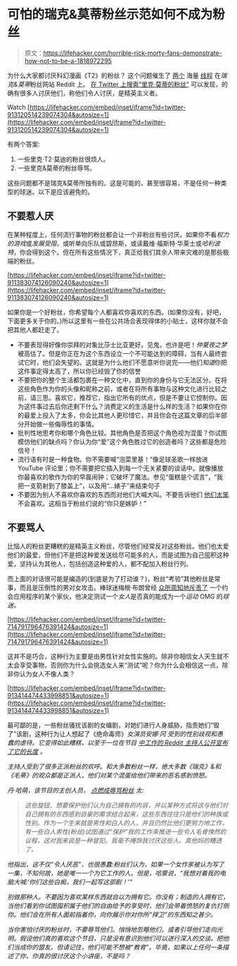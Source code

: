 # 可怕的瑞克&莫蒂粉丝示范如何不成为粉丝

> 原文：<https://lifehacker.com/horrible-rick-morty-fans-demonstrate-how-not-to-be-a-1818972295>

为什么大家都讨厌科幻漫画《T2》的粉丝？ 这个问题催生了 [两个](https://www.reddit.com/r/OutOfTheLoop/comments/6uiavw/why_does_everyone_seem_to_suddenly_hate_rick_and/) 海量 [线程](https://www.reddit.com/r/OutOfTheLoop/comments/72sard/why_does_everyone_hate_rick_and_morty_fans_all_of/) 在*瑞克&莫蒂*粉丝网站 Reddit 上。 [在 Twitter 上搜索“里克·莫蒂的粉丝”](https://twitter.com/search?q=rick%20morty%20fans&src=typd) 可以发现，的确有很多人讨厌他们，称他们令人讨厌，是精英主义者。

Watch [https://lifehacker.com/embed/inset/iframe?id=twitter-913120514239074304&autosize=1](https://lifehacker.com/embed/inset/iframe?id=twitter-913120514239074304&autosize=1) 

有两个答案:

1.  一些里克·T2·莫迪的粉丝很烦人。
2.  一些里克&莫蒂的粉丝辱骂。

这些问题都不是瑞克&莫蒂所独有的。这是可能的，甚至很容易，不是任何一种类型的球迷。以下是应该避免的。

## **不要惹人厌**

在某种程度上，任何流行事物的粉丝都会让一个非粉丝有些讨厌。如果你不看*权力的游戏*或*发展受阻*，或听单向乐队或碧昂斯，或读戴维·福斯特·华莱士或*哈利波特*，你会得到这个。但在所有这些情况下，真正给我们其余人带来灾难的是那些极端的粉丝。

 [https://lifehacker.com/embed/inset/iframe?id=twitter-911383074126090240&autosize=1](https://lifehacker.com/embed/inset/iframe?id=twitter-911383074126090240&autosize=1) 

如果你是一个好粉丝，你希望每个人都喜欢你喜欢的东西。(如果你没有，好吧，下面更多关于你的。)所以这里有一些在公共场合表现得体的小贴士，这样你就不会把其他人都赶走了。

*   不要表现得好像你崇拜的对象比莎士比亚更好。见鬼，也许是吧！*仲夏夜之梦*被高估了。但是你正在为这个东西设立一个不可能达到的障碍，当有人最终尝试它时，他们会失望的。这就是为什么他们不愿意听你说完——他们*知道*你把这件事定得太高了，所以你已经毁了你的信誉
*   不要把你的整个生活都包裹在一种文化中，直到你的身份与它无法区分。在将这些角色作为你的头像和昵称之前，或者在将所有事物与这种文化进行比较之前，请三思。喜欢它，推荐它，指出它所有的优点，但是不要让它控制你。因为这件事过去后你还剩下什么？消费定义的生活是什么样的生活？如果你在你的最爱上投入了太多，你会比其他人更珍惜它，并且你会在这篇文章的后半部分开始做一些侮辱性的事情。
*   批判性地思考你和哪个角色比较。其他角色是否把这个角色视为混蛋？你试图模仿他们的缺点吗？你认为你“爱”这个角色胜过它的创造者吗？这些都是危险信号！
*   流行语有时是一种食物。你不需要喊“泡菜里基！”像足球圣歌一样放进 YouTube 评论里；你不需要把它插入到每一个无关紧要的谈话中。就像播放你最喜欢的歌作为你的早晨闹钟；它破坏了魔法。参见“蛋糕是个谎言”，“我把一支箭射到了膝盖上”，以及用“…婊子”来结束句子
*   不要因为别人不喜欢你喜欢的东西而对他们大喊大叫。不要告诉他们 [他们太笨](http://www.collegehumor.com/post/7053537/12-awful-rick-morty-fans-who-think-theyre-smarter-than-everyone) 不会喜欢。这相当于粉丝们说的“你只是嫉妒！”

## **不要骂人**

比恼人的粉丝更糟糕的是精英主义粉丝，尽管他们经常反对这些粉丝。他们也太爱他们的最爱，但他们不是把这种爱发送给尽可能多的人，而是试图为自己囤积这种爱，坚持认为其他人，包括创造这种爱的人，都不配加入粉丝行列。

而上面的对话很可能是编造的(到底是为了打动谁？)，粉丝“考验”其他粉丝是常事，而且是压倒性的男对女攻击。棒球迷梅根·布朗曾经 [众所周知地斥责了](http://uproxx.com/sports/megan-brown-perfect-response-guy-questioning-baseball-fandom-nl-east/2/) 一个约会应用程序的某个家伙，他决定测试一个*女人*是否真的能成为一个*运动* OMG 的*球迷。*

 [https://lifehacker.com/embed/inset/iframe?id=twitter-714791796476391424&autosize=1](https://lifehacker.com/embed/inset/iframe?id=twitter-714791796476391424&autosize=1) 

这并不是巧合，这种行为主要是由男性针对女性实施的。除非你相信女人天生就不太会享受事物，否则你为什么会挑选女人来“测试”呢？你为什么会相信这一点，除非你认为女人不像人类？

 [https://lifehacker.com/embed/inset/iframe?id=twitter-913414474433998851&autosize=1](https://lifehacker.com/embed/inset/iframe?id=twitter-913414474433998851&autosize=1) 

最可鄙的是，一些粉丝骚扰该剧的女编剧，对她们进行人身威胁，指责她们“毁了”该剧，这种行为让人想起了《绝命毒师》*女演员安娜·冈 受到的性别歧视和愚蠢的虐待。它变得如此糟糕，以至于一位在节目 [中工作的 Reddit 主持人公开宣布了它的长度](https://www.reddit.com/r/rickandmorty/comments/6slp3l/nobody_cares/dleys99/) 。*

*主持人受到了很多正派粉丝的欢呼。和大多数粉丝一样，绝大多数《瑞克》&和《毛蒂》的观众都是正派人，他们对某个混蛋给他们带来的恶名感到愤怒。*

*丹·哈萌，该节目的主创人员， [点燃成辱骂粉丝](http://ew.com/tv/2017/09/26/rick-morty-dan-harmon-interview/) 太:*

> *这些旋钮，想要保护他们认为自己拥有的内容，并以某种方式将这与他们对自己拥有的东西感到自豪的需求结合起来，这些东西往往只是他们的种族或性别。作为一个生来就是男性和白人的人，并且仍然比他们更努力地工作，有一些白人男性(粉丝)试图通过“保护”我的工作来推进一些令人毛骨悚然的议程，这对我来说是一种冒犯。我毫不掩饰我讨厌这些人。真他妈的糟透了。*

*他指出，这不仅“令人厌恶”，也很愚蠢:粉丝们认为，如果一个女作家被认为写了一集，不知何故，她是唯一一个为它工作的人。但是，哈蒙说，“我想对着我的电脑大喊:‘你们这些白痴，我们一起写这部剧！’"*

*别做那种人。不要因为喜欢某样东西就自以为拥有它。你没有；制造的人拥有它，当他们看到你试图囤积属于他们的自由给予的享受时，他们会带着愤怒的复仇打倒你。他们会在所有人面前指着你，向你展示你对你所“捍卫”的东西知之甚少。*

*当你害怕讨厌的粉丝时，不要辱骂他们。悄悄地忽略他们，或者引导他们走向光明。假设他们真的喜欢这个节目，只是没有意识到他们可以进行深入的交谈。把他们当成你的盟友。但请记住，他们可能不想被“教育”。毕竟，如果以上任何一条描述了你，你真的很讨厌这个小讲座，不是吗？*